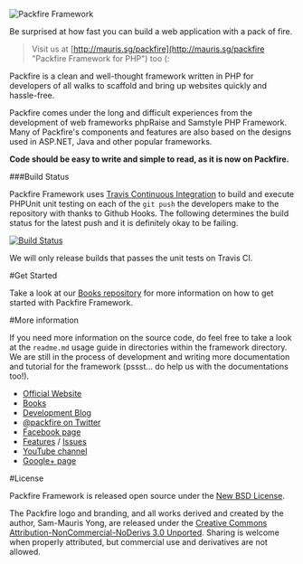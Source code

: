 ![Packfire Framework](https://lh3.googleusercontent.com/-b6yR6t8TzCM/Tz8_uo-hC4I/AAAAAAAAAB8/eMofbj154Ys/w402/packfire.biglogo.light.png)

Be surprised at how fast you can build a web application with a pack of fire.

> Visit us at [http://mauris.sg/packfire](http://mauris.sg/packfire "Packfire Framework for PHP") too (:

Packfire is a clean and well-thought framework written in PHP for developers of all walks to scaffold and bring up websites quickly and hassle-free. 

Packfire comes under the long and difficult experiences from the development of web frameworks phpRaise and Samstyle PHP Framework. Many of Packfire's components and features are also based on the designs used in ASP.NET, Java and other popular frameworks.

**Code should be easy to write and simple to read, as it is now on Packfire.**

###Build Status

Packfire Framework uses [Travis Continuous Integration](http://travis-ci.org/) to build and execute PHPUnit unit testing on each of the `git push` the developers make to the repository with thanks to Github Hooks. The following determines the build status for the latest push and it is definitely okay to be failing. 

[![Build Status](https://secure.travis-ci.org/packfire/packfire-framework.png?branch=master)](http://travis-ci.org/packfire/packfire-framework)

We will only release builds that passes the unit tests on Travis CI.

#Get Started

Take a look at our [Books repository](https://github.com/packfire/books) for more information on how to get started with Packfire Framework.

#More information

If you need more information on the source code, do feel free to take a look at the `readme.md` usage guide in directories within the framework directory. We are still in the process of development and writing more documentation and tutorial for the framework (pssst… do help us with the documentations too!). 

- [Official Website](http://mauris.sg/packfire/)
- [Books](https://github.com/packfire/books)
- [Development Blog](http://packfire.tumblr.com/)
- [@packfire on Twitter](http://twitter.com/packfire)
- [Facebook page](http://facebook.com/packfire)
- [Features](http://github.com/packfire/framework/wiki/Features) / [Issues](http://github.com/packfire/framework/issues)
- [YouTube channel](https://www.youtube.com/channel/UCu0KZBrcqqRLG-2im1gf6qg)
- [Google+ page](https://plus.google.com/106494570352998281538/posts)

#License

Packfire Framework is released open source under the [New BSD License](https://github.com/packfire/framework/blob/master/license/packfire.license.txt).

The Packfire logo and branding, and all works derived and created by the author, Sam-Mauris Yong, are released under the [Creative Commons Attribution-NonCommercial-NoDerivs 3.0 Unported](https://github.com/packfire/packfire-framework/blob/master/license/packfire-content.license.txt). Sharing is welcome when properly attributed, but commercial use and derivatives are not allowed.